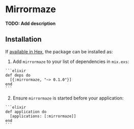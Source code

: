 # Mirrormaze

**TODO: Add description**

## Installation

If [available in Hex](https://hex.pm/docs/publish), the package can be installed as:

  1. Add `mirrormaze` to your list of dependencies in `mix.exs`:

    ```elixir
    def deps do
      [{:mirrormaze, "~> 0.1.0"}]
    end
    ```

  2. Ensure `mirrormaze` is started before your application:

    ```elixir
    def application do
      [applications: [:mirrormaze]]
    end
    ```


